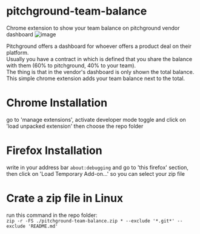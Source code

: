 # pitchground-team-balance
Chrome extension to show your team balance on pitchground vendor dashboard
![image](https://user-images.githubusercontent.com/37305243/134150036-bad11011-be1f-448b-a8bd-22a6a03dd65d.png)

Pitchground offers a dashboard for whoever offers a product deal on their platform.\
Usually you have a contract in which is defined that you share the balance with them (60% to pitchground, 40% to your team).\
The thing is that in the vendor's dashboard is only shown the total balance.\
This simple chrome extension adds your team balance next to the total.

# Chrome Installation
go to 'manage extensions', activate developer mode toggle and click on 'load unpacked extension' then choose the repo folder

# Firefox Installation
write in your address bar `about:debugging` and go to 'this firefox' section, then click on 'Load Temporary Add-on...' so you can select your zip file

# Crate a zip file in Linux
run this command in the repo folder:\
`zip -r -FS ./pitchground-team-balance.zip * --exclude '*.git*' --exclude 'README.md'`
